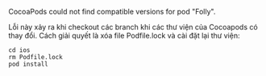 CocoaPods could not find compatible versions for pod "Folly".

Lỗi này xảy ra khi checkout các branch khi các thư viện của Cocoapods có thay đổi. Cách giải quyết là xóa file Podfile.lock và cài đặt lại thư viện:


```
cd ios
rm Podfile.lock
pod install
```
